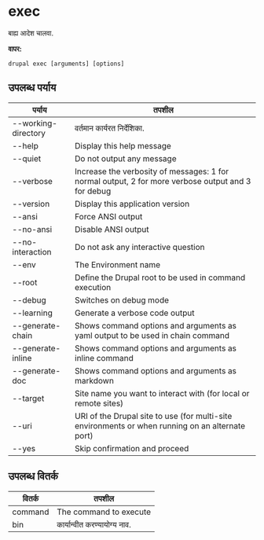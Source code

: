 # exec
बाह्य आदेश चालवा.

**वापर:**
```
drupal exec [arguments] [options]
```

## उपलब्ध पर्याय
पर्याय | तपशील
-------|-------------
--working-directory | वर्तमान कार्यरत निर्देशिका.
--help | Display this help message
--quiet | Do not output any message
--verbose | Increase the verbosity of messages: 1 for normal output, 2 for more verbose output and 3 for debug
--version | Display this application version
--ansi | Force ANSI output
--no-ansi | Disable ANSI output
--no-interaction | Do not ask any interactive question
--env | The Environment name
--root | Define the Drupal root to be used in command execution
--debug | Switches on debug mode
--learning | Generate a verbose code output
--generate-chain | Shows command options and arguments as yaml output to be used in chain command
--generate-inline | Shows command options and arguments as inline command
--generate-doc | Shows command options and arguments as markdown
--target | Site name you want to interact with (for local or remote sites)
--uri | URI of the Drupal site to use (for multi-site environments or when running on an alternate port)
--yes | Skip confirmation and proceed

## उपलब्ध वितर्क
वितर्क | तपशील
---------|-------------
command | The command to execute
bin | कार्यान्वीत करण्यायोग्य नाव.
